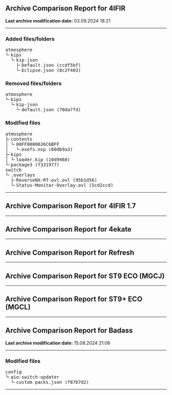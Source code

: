 <h2>Archive Comparison Report for <b>4IFIR</b></h2><b>Last archive modification date:</b> 03.09.2024 18:21<hr>

<h3>Added files/folders</h3>
<pre>atmosphere
└╴kips
  └╴kip-json
    ├╴Default.json (ccdf5bf)
    └╴Eclipse.json (8c2f403)
</pre>
<h3>Removed files/folders</h3>
<pre>atmosphere
└╴kips
  └╴kip-json
    └╴default.json (70da7fd)
</pre>
<h3>Modified files</h3>
<pre>atmosphere
├╴contents
│ └╴00FF0000636C6BFF
│   └╴exefs.nsp (60db9a3)
├╴kips
│ └╴loader.kip (10d9460)
└╴package3 (f331977)
switch
└╴.overlays
  ├╴ReverseNX-RT-ovl.ovl (95b1d56)
  └╴Status-Monitor-Overlay.ovl (5cd2ccd)
</pre>
<hr>

<h2>Archive Comparison Report for <b>4IFIR 1.7</b></h2><hr>

<h2>Archive Comparison Report for <b>4ekate</b></h2><hr>

<h2>Archive Comparison Report for <b>Refresh</b></h2><hr>

<h2>Archive Comparison Report for <b>ST9 ECO (MGCJ)</b></h2><hr>

<h2>Archive Comparison Report for <b>ST9+ ECO (MGCL)</b></h2><hr>

<h2>Archive Comparison Report for <b>Badass</b></h2><b>Last archive modification date:</b> 15.08.2024 21:06<hr>

<h3>Modified files</h3>
<pre>config
└╴aio-switch-updater
  └╴custom_packs.json (f87b7d2)
</pre>
<hr>

